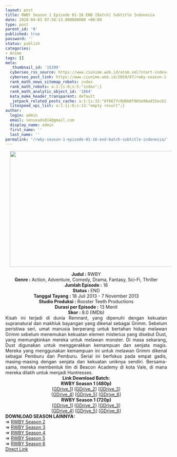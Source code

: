 ```yaml
---
layout: post
title: RWBY Season 1 Episode 01-16 END [Batch] Subtitle Indonesia
date: 2020-04-03 07:58:13.000000000 +00:00
type: post
parent_id: '0'
published: true
password: ''
status: publish
categories:
- Anime
tags: []
meta:
  _thumbnail_id: '15399'
  cyberseo_rss_source: https://www.ciunime.web.id/atom.xml?start-index=3151&max-results=150
  cyberseo_post_link: https://www.ciunime.web.id/2019/07/rwby-season-1-episode-01-16-end-batch.html
  rank_math_news_sitemap_robots: index
  rank_math_robots: a:1:{i:0;s:5:"index";}
  rank_math_analytic_object_id: '1664'
  kata_make_header_transparent: default
  _jetpack_related_posts_cache: a:1:{s:32:"8f6677c9d6b0f903e98ad32ec61f8deb";a:2:{s:7:"expires";i:1645044015;s:7:"payload";a:0:{}}}
  litespeed_vpi_list: a:1:{i:0;s:12:"empty result";}
author:
  login: admin
  email: senseads014@gmail.com
  display_name: admin
  first_name: ''
  last_name: ''
permalink: "/rwby-season-1-episode-01-16-end-batch-subtitle-indonesia/"
---
```

<div class="separator" style="clear: both; text-align: center;"><a href="https://1.bp.blogspot.com/-n2_6qqHpt7U/XS-ArnCn6nI/AAAAAAAAb7k/L6mCaUYHbnYXSLQjjeR5h0ER7_Zu7VZwQCLcBGAs/s1600/RWBY%2BSeason%2B1.jpg" imageanchor="1" style="margin-left: 1em; margin-right: 1em;"><img border="0" data-original-height="720" data-original-width="1280" height="360" src="{{ site.baseurl }}/assets/2020/04/RWBY%2BSeason%2B1.jpg" width="640" /></a></div>
<p>
<div style="text-align: center;"><b>Judul</b><b><b> </b>:</b> RWBY</div>
<div style="text-align: center;"><b><b>Genre :</b></b> Action, Adventure, Comedy, Drama, Fantasy, Sci-Fi, Thriller</div>
<div style="text-align: center;"><b>Jumlah Episode :</b> 16<br /><b>Status :&nbsp;</b>END<br /><b>Tanggal Tayang :</b> 18 Juli 2013 - 7 November 2013<br /><b>Studio Produksi :</b> Rooster Teeth Productions<br /><b>Durasi per Episode :</b> 13 Menit</div>
<div style="text-align: center;"><b>Skor :</b>&nbsp;8.0 (IMDb)</div>
<div style="text-align: center;"></div>
<div style="text-align: justify;">Kisah ini terjadi di dunia Remnant, yang dipenuhi dengan kekuatan supranatural dan makhluk bayangan yang dikenal sebagai Grimm. Sebelum peristiwa seri, umat manusia berperang untuk bertahan hidup melawan Grimm sebelum menemukan kekuatan elemen misterius yang disebut Dust, yang memungkinkan mereka untuk melawan monster. Di masa sekarang, Dust digunakan untuk menggerakkan kemampuan dan senjata magis. Mereka yang menggunakan kemampuan ini untuk melawan Grimm dikenal sebagai Pemburu dan Pemburu. Serial ini berfokus pada empat gadis, masing-masing dengan senjata dan kekuatan uniknya sendiri. Bersama-sama, mereka membentuk tim di Beacon Academy di kota Vale, di mana mereka dilatih untuk menjadi Huntresses.</div>
<div style="text-align: justify;"></div>
<div style="text-align: justify;"></div>
<div style="text-align: center;"><b>Link Download Batch:</b></div>
<div style="text-align: center;"><b>RWBY Season 1 (480p)</b></div>
<div style="text-align: center;">[<a href="https://drive.google.com/uc?export=download&amp;id=1oG-8INnRWlgsegrrYhGRIcjGcbfH2UKV" target="_blank" rel="noopener">GDrive_1</a>] [<a href="https://drive.google.com/uc?export=download&amp;id=1TBkDdZV2OOnKvLyEC5zxqJKw65UvM0TS" target="_blank" rel="noopener">GDrive_2</a>] [<a href="https://drive.google.com/uc?export=download&amp;id=1XCj3WlNMjkCDMKgLK329BxHZn6kZOd0I" target="_blank" rel="noopener">GDrive_3</a>]<br />[<a href="https://drive.google.com/uc?export=download&amp;id=1LvgAHa-QtzUoTsfoOLrZWn-K-IIoWoC3" target="_blank" rel="noopener">GDrive_4</a>] [<a href="https://drive.google.com/uc?export=download&amp;id=1OFRF5vv4W7F9DNPsz8x9S5bgNS6s5TPu" target="_blank" rel="noopener">GDrive_5</a>] [<a href="https://drive.google.com/uc?export=download&amp;id=170sBdfZvu_-L9JxjKb1005o_G5XtkfoF" target="_blank" rel="noopener">GDrive_6</a>]</div>
<div style="text-align: center;"><b>RWBY Season 1 (720p)</b><br />[<a href="https://drive.google.com/uc?export=download&amp;id=1eTozupVmloIbvsi5NWn49uVjgqdhaQAj" target="_blank" rel="noopener">GDrive_1</a>] [<a href="https://drive.google.com/uc?export=download&amp;id=1ZpOmffddpyuWn74LQkBDrZKyHqYSGSBh" target="_blank" rel="noopener">GDrive_2</a>] [<a href="https://drive.google.com/uc?export=download&amp;id=1CzhQcni0BPQqnCU4uInwphZUHPEt2M_a" target="_blank" rel="noopener">GDrive_3</a>]<br />[<a href="https://drive.google.com/uc?export=download&amp;id=1ExlaDZgy1cayUqraIt6R-OZPWpJF4zQ3" target="_blank" rel="noopener">GDrive_4</a>] [<a href="https://drive.google.com/uc?export=download&amp;id=16S-YVlQ-j0p_OCxCfODbN5SzsDt0udAv" target="_blank" rel="noopener">GDrive_5</a>] [<a href="https://drive.google.com/uc?export=download&amp;id=194XF0jfahg-BcxtRoKos8u3tBZl8G6Yh" target="_blank" rel="noopener">GDrive_6</a>]
<div style="text-align: left;"></div>
<div style="text-align: left;">
<div style="text-align: left;"><b>DOWNLOAD SEASON LAINNYA:</b></div>
<div style="text-align: left;"></div>
<div style="text-align: left;">=&gt;&nbsp;<a href="https://www.ciunime.web.id/2019/07/rwby-season-2-episode-01-12-end-batch.html" target="_blank" rel="noopener">RWBY Season 2</a></div>
<div style="text-align: left;">=&gt;&nbsp;<a href="https://www.ciunime.web.id/2019/07/rwby-season-3-episode-01-12-end-batch.html" target="_blank" rel="noopener">RWBY Season 3</a></div>
<div style="text-align: left;">=&gt;&nbsp;<a href="https://www.ciunime.web.id/2019/07/rwby-season-4-episode-01-12-end-batch.html" target="_blank" rel="noopener">RWBY Season 4</a></div>
<div style="text-align: left;">=&gt;&nbsp;<a href="https://www.ciunime.web.id/2019/07/rwby-season-5-episode-01-14-end-batch.html" target="_blank" rel="noopener">RWBY Season 5</a><br />=&gt;&nbsp;<a href="https://www.ciunime.web.id/2019/09/rwby-season-6-episode-01-13-end-batch.html" target="_blank" rel="noopener">RWBY Season 6</a></div>
<div style="text-align: left;"></div>
</div>
</div>
<link rel="stylesheet" href="https://cdnjs.cloudflare.com/ajax/libs/font-awesome/4.7.0/css/font-awesome.min.css" />
<div class="divbtn"> <a href="https://handymansurrender.com/fihup8buzv?key=94550f7ce39444073321dde3b8782f97" class="btn"><i class="fa fa-download"></i> Direct Link</a> </div>
